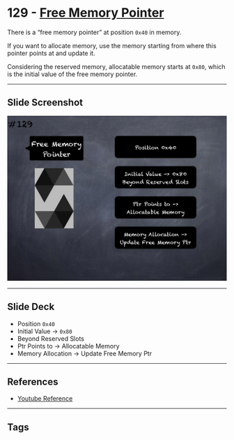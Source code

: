 # 129 - [Free Memory Pointer](Free%20Memory%20Pointer.md)
There is a “free memory pointer” at position `0x40` in memory. 

If you want to allocate memory, use the memory starting from where this pointer points at and update it. 

Considering the reserved memory, allocatable memory starts at `0x80`, which is the initial value of the free memory pointer.

___
## Slide Screenshot
![129.png](../images/solidity201/129.png)
___
## Slide Deck
- Position `0x40`
- Initial Value -> `0x80`
- Beyond Reserved Slots
- Ptr Points to -> Allocatable Memory
- Memory Allocation -> Update Free Memory Ptr
___
## References
- [Youtube Reference](https://youtu.be/TqMIbouwePE?t=774)
___
## Tags